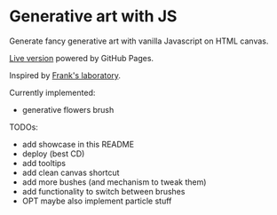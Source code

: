# Generative art with JS

Generate fancy generative art with vanilla Javascript on HTML canvas.

[Live version](https://pietracorvo.github.io/generative_art_with_js/) powered by GitHub Pages.

Inspired by [Frank's laboratory](https://www.youtube.com/c/Frankslaboratory).



Currently implemented:
- generative flowers brush


TODOs:
- add showcase in this README
- deploy (best CD)
- add tooltips
- add clean canvas shortcut
- add more bushes (and mechanism to tweak them)
- add functionality to switch between brushes
- OPT maybe also implement particle stuff
